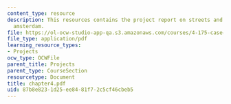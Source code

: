 ```yaml
---
content_type: resource
description: This resources contains the project report on streets and squares in
  amsterdam.
file: https://ol-ocw-studio-app-qa.s3.amazonaws.com/courses/4-175-case-studies-in-city-form-fall-2005/87b8e8231d25ee8481f72c5cf46cbeb5_chapter4.pdf
file_type: application/pdf
learning_resource_types:
- Projects
ocw_type: OCWFile
parent_title: Projects
parent_type: CourseSection
resourcetype: Document
title: chapter4.pdf
uid: 87b8e823-1d25-ee84-81f7-2c5cf46cbeb5
---
```

